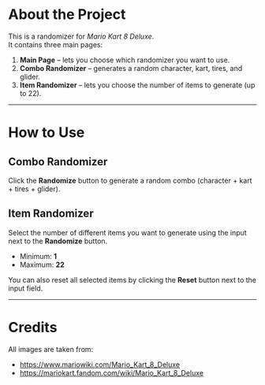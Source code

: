 # About the Project

This is a randomizer for *Mario Kart 8 Deluxe*.  
It contains three main pages:

1. **Main Page** – lets you choose which randomizer you want to use.  
2. **Combo Randomizer** – generates a random character, kart, tires, and glider. 
3. **Item Randomizer** – lets you choose the number of items to generate (up to 22).  

---

# How to Use

## Combo Randomizer
Click the **Randomize** button to generate a random combo (character + kart + tires + glider).

## Item Randomizer
Select the number of different items you want to generate using the input next to the **Randomize** button.  
- Minimum: **1**  
- Maximum: **22**  

You can also reset all selected items by clicking the **Reset** button next to the input field.

---

# Credits

All images are taken from:  
- https://www.mariowiki.com/Mario_Kart_8_Deluxe  
- https://mariokart.fandom.com/wiki/Mario_Kart_8_Deluxe 

